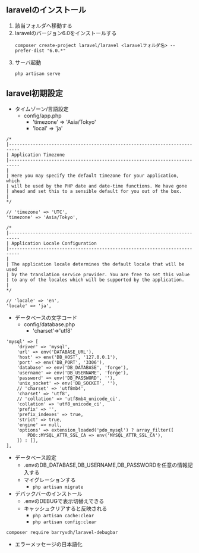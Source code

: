 ## laravelのインストール
1. 該当フォルダへ移動する
2. laravelのバージョン6.0をインストールする
    ```
    composer create-project laravel/laravel <laravelフォルダ名> --prefer-dist "6.0.*"
    ```
3. サーバ起動
    ```
    php artisan serve
    ```

## laravel初期設定
- タイムゾーン/言語設定
    - config/app.php
        - 'timezone' => 'Asia/Tokyo'
        - 'local' => 'ja'
```
/*
|--------------------------------------------------------------------------
| Application Timezone
|--------------------------------------------------------------------------
|
| Here you may specify the default timezone for your application, which
| will be used by the PHP date and date-time functions. We have gone
| ahead and set this to a sensible default for you out of the box.
|
*/

// 'timezone' => 'UTC',
'timezone' => 'Asia/Tokyo',

/*
|--------------------------------------------------------------------------
| Application Locale Configuration
|--------------------------------------------------------------------------
|
| The application locale determines the default locale that will be used
| by the translation service provider. You are free to set this value
| to any of the locales which will be supported by the application.
|
*/

// 'locale' => 'en',
'locale' => 'ja',
```
- データベースの文字コード
    - config/database.php
        - 'charset'=>'utf8'
```
'mysql' => [
    'driver' => 'mysql',
    'url' => env('DATABASE_URL'),
    'host' => env('DB_HOST', '127.0.0.1'),
    'port' => env('DB_PORT', '3306'),
    'database' => env('DB_DATABASE', 'forge'),
    'username' => env('DB_USERNAME', 'forge'),
    'password' => env('DB_PASSWORD', ''),
    'unix_socket' => env('DB_SOCKET', ''),
    // 'charset' => 'utf8mb4',
    'charset' => 'utf8',
    // 'collation' => 'utf8mb4_unicode_ci',
    'collation' => 'utf8_unicode_ci',
    'prefix' => '',
    'prefix_indexes' => true,
    'strict' => true,
    'engine' => null,
    'options' => extension_loaded('pdo_mysql') ? array_filter([
        PDO::MYSQL_ATTR_SSL_CA => env('MYSQL_ATTR_SSL_CA'),
    ]) : [],
],
```
- データベース設定
    - .envのDB_DATABASE,DB_USERNAME,DB_PASSWORDを任意の情報記入する
    - マイグレーションする
        - `php artisan migrate`
- デバックバーのインストール
    - .envのDEBUGで表示切替えできる
    - キャッシュクリアすると反映される
        - `php artisan cache:clear`
        - `php artisan config:clear`
```
composer require barryvdh/laravel-debugbar
```
- エラーメッセージの日本語化

## 